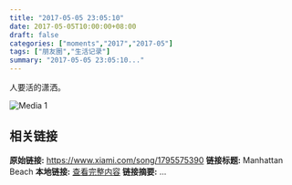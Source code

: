 ```yaml
---
title: "2017-05-05 23:05:10"
date: 2017-05-05T10:00:00+08:00
draft: false
categories: ["moments","2017","2017-05"]
tags: ["朋友圈","生活记录"]
summary: "2017-05-05 23:05:10..."
---
```


人要活的潇洒。

![Media 1](/Moments/photos/2017-05-05/201705052305100.jpg)

## 相关链接

**原始链接:** https://www.xiami.com/song/1795575390
**链接标题:** Manhattan Beach
**本地链接:** [查看完整内容](/link_content/2017/05/2017-05-05/link_content/)
**链接摘要:** ...

